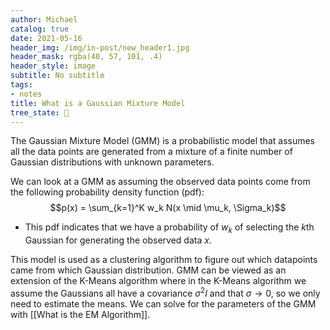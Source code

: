 ```yaml
---
author: Michael
catalog: true
date: 2021-05-16
header_img: /img/in-post/new_header1.jpg
header_mask: rgba(40, 57, 101, .4)
header_style: image
subtitle: No subtitle
tags:
- notes
title: What is a Gaussian Mixture Model
tree_state: 🌱
---
```


The Gaussian Mixture Model (GMM) is a probabilistic model that assumes all the data points are generated from a mixture of a finite number of Gaussian distributions with unknown parameters.

We can look at a GMM as assuming the observed data points come from the following probability density function (pdf):
$$p(x) = \sum_{k=1}^K w_k N(x \mid \mu_k, \Sigma_k)$$

- This pdf indicates that we have a probability of $w_k$ of selecting the $k$th Gaussian for generating the observed data $x$.

This model is used as a clustering algorithm to figure out which datapoints came from which Gaussian distribution. GMM can be viewed as an extension of the K-Means algorithm where in the K-Means algorithm we assume the Gaussians all have a covariance $\sigma^2 I$ and that $\sigma \rightarrow 0$, so we only need to estimate the means. We can solve for the parameters of the GMM with [[What is the EM Algorithm]].